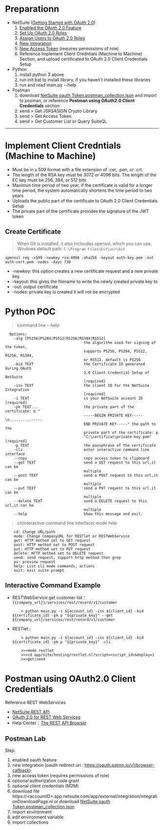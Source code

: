# Preparationn

- NetSuite ([Getting Started with OAuth 2.0](https://docs.oracle.com/en/cloud/saas/netsuite/ns-online-help/section_157771281570.html))
    1. [Enabled the OAuth 2.0 Feature](https://docs.oracle.com/en/cloud/saas/netsuite/ns-online-help/section_157771482304.html)
    2. [Set Up OAuth 2.0 Roles](https://docs.oracle.com/en/cloud/saas/netsuite/ns-online-help/section_157771510070.html)
    3. [Assign Users to OAuth 2.0 Roles](https://docs.oracle.com/en/cloud/saas/netsuite/ns-online-help/section_157771650112.html)
    4. [New  integration](https://docs.oracle.com/en/cloud/saas/netsuite/ns-online-help/section_157771733782.html)
    5. [New Access Token](https://docs.oracle.com/en/cloud/saas/netsuite/ns-online-help/bridgehead_4254081947.html) (requires permissions of role)
    6. Reference Implement Client Credntials (Machine to Machine) Section, and upload certificated to OAuth 2.0 Client Credentials Setup
- Python
  1. install python 3 above
  2. run init.bat to install library, if you haven't installed these libraries
  3. run and read main.py --help
- Postman
    1. download [NetSuite oauth Token.postman_collection.json](NetSuite%20oauth%20Token.postman_collection.json) and import to posman, or reference **Postman using OAuth2.0 Client Credentials** section
    2. send \> Get JSRSASIGN Crypto Library
    3. send \> Get Access Token
    4. send \> Get Customer List or Query SuiteQL

---

# Implement Client Credntials (Machine to Machine)

- Must be in x.509 format with a file extension of .cer, .pen, or .crt.
- The length of the RSA key must be 3072 or 4096 bits. The length of the EC key must be 256, 384, or 512 bits
- Maximun time period of two year, if the certificate is valid for a longer time period, the system automatically shortens the time period to two years
- Uploads the public part of the certificate to OAuth 2.0 Client Credentials Setup
- The private part of the certificate provides the signature of the JWT token

## Create Certificate

> When Git is installed, it also incloudes openssl, which you can use,
Windows default path:  `C:\Program Files\Git\usr\bin`

```
openssl req -x509 -newkey rsa:4096 -sha256 -keyout auth-key.pem -out auth-cert.pem -nodes -days 730
```

- -newkey: this option creates a new certificate request and a new private key.
- -keyout:  this gives the filename to write the newly created private key to
- -out: output certificate
- -nodes: private key is created it will not be encrypted

# Python POC

> command line --help

```shell
  Options:
    -alg [PS256|PS284|PS512|RS256|RS384|RS512]
                                    the algorithm used for signing of the token,
                                    supports PS256, PS284, PS512, RS256, RS384,
                                    or RS512. default is PS256
    -kid TEXT                       the Certificate ID generated during OAuth
                                    2.0 Client Credential Setup of NetSuite
                                    [required]
    -iss TEXT                       the client ID for the NetSuite Integration
                                    [required]
    -i TEXT                         is your NetSuite account ID  [required]
    -pk TEXT...                     the private part of the certificate: b "
                                    -----BEGIN PRIVATE KEY-----\n..........-----
                                    END PRIVATE KEY-----" the path to the
                                    private part of the certificate: p
                                    "C:\certificat\private-key.pem"  [required]
    -p TEXT                         the passphrase of the certificate
    -cli                            enter interactive command line interface
    --copy                          copy access token to clipboard
    --get TEXT                      send a GET request to this url,it can be
                                    multiple
    --post TEXT                     send a POST request to this url,it can be
                                    multiple
    --put TEXT                      send a PUT request to this url,it can be
                                    multiple
    --delete TEXT                   send a DELETE request to this url,it can be
                                    multiple
    --help                          Show this message and exit.
```

> cli(interactive command line interface) mode help

```
    cd: Change URL/path
    mode: Change CompanyURL for RESTlet or RESTWebService
    get: HTTP method set to GET request
    post: HTTP method set to POST request
    put: HTTP method set to PUT request
    delete: HTTP method set to DELETE request
    send: send request, support http method then grep
    ps: preview request
    help: List cli mode commands, actions
    exit: exit suite prompt
```

## Interactive Command Example

- RESTWebService get customer list：
    ```{{company_url}}/services/rest/record/v1/customer```

    ``` shell
        > python main.py -i ${account_id} -iss ${client_id} -kid ${certificate_id} -pk p "${private_key}" --get ${company_url}/services/rest/record/v1/customer
    ```

- RESTlet :

    ``` shell
        > python main.py -i ${account_id} -iss ${client_id} -kid ${certificate_id} -pk p "${private_key}" -cli

        >>>mode restlet
        >>>cd app/site/hosting/restlet.nl?script=<script_id>&deploy=1
        >>>get|send
    ```

# Postman using OAuth2.0 Client Credentials

Reference REST WebServices

- [NetSuite REST API](https://system.netsuite.com/help/helpcenter/en_US/APIs/REST_API_Browser/record/v1/2022.1/index.html)
- [OAuth 2.0 for REST Web Services](https://docs.oracle.com/en/cloud/saas/netsuite/ns-online-help/section_157780312610.html)
- Help Center：[The REST API Browser](https://docs.oracle.com/en/cloud/saas/netsuite/ns-online-help/section_157373386674.html)

## Postman Lab

Step.

1. enabled oauth feature
2. new  integration (oauth redirect uri : <https://oauth.pstmn.io/v1/browser-callback>)
3. new access token (requires permissions of role)
4. optional authorization code grant
5. optional client credentials (M2M)
6. download file https://\<accountID\>.app.netsuite.com/app/external/integration/integrationDownloadPage.nl or download [NetSuite oauth Token.postman_collection.json](NetSuite%20oauth%20Token.postman_collection.json)
7. import environment
8. edit environment variable
9. import collections
